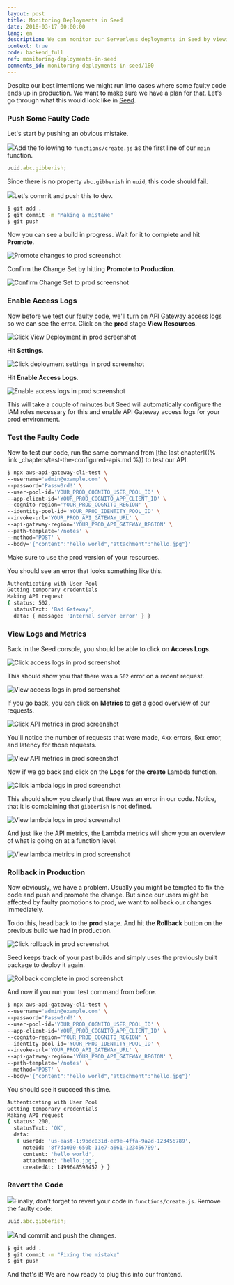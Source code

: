 ```yaml
---
layout: post
title: Monitoring Deployments in Seed
date: 2018-03-17 00:00:00
lang: en
description: We can monitor our Serverless deployments in Seed by viewing CloudWatch logs and metrics for our Lambda functions and our API Gateway endpoints. We can also enable access logs for API Gateway from the Seed console.
context: true
code: backend_full
ref: monitoring-deployments-in-seed
comments_id: monitoring-deployments-in-seed/180
---
```


Despite our best intentions we might run into cases where some faulty code ends up in production. We want to make sure we have a plan for that. Let's go through what this would look like in [Seed](https://seed.run).

### Push Some Faulty Code

Let's start by pushing an obvious mistake.

<img class="code-marker" src="/assets/s.png" />Add the following to `functions/create.js` as the first line of our `main` function.

``` js
uuid.abc.gibberish;
```

Since there is no property `abc.gibberish` in `uuid`, this code should fail.

<img class="code-marker" src="/assets/s.png" />Let's commit and push this to dev.

``` bash
$ git add .
$ git commit -m "Making a mistake"
$ git push
```

Now you can see a build in progress. Wait for it to complete and hit **Promote**.

![Promote changes to prod screenshot](/assets/part2/promote-changes-to-prod.png)

Confirm the Change Set by hitting **Promote to Production**.

![Confirm Change Set to prod screenshot](/assets/part2/confirm-changeset-to-prod.png)

### Enable Access Logs

Now before we test our faulty code, we'll turn on API Gateway access logs so we can see the error. Click on the **prod** stage **View Resources**.

![Click View Deployment in prod screenshot](/assets/part2/click-view-deployment-in-prod.png)

Hit **Settings**.

![Click deployment settings in prod screenshot](/assets/part2/click-deployment-settings-in-prod.png)

Hit **Enable Access Logs**.

![Enable access logs in prod screenshot](/assets/part2/enable-access-logs-in-prod.png)

This will take a couple of minutes but Seed will automatically configure the IAM roles necessary for this and enable API Gateway access logs for your prod environment.

### Test the Faulty Code

Now to test our code, run the same command from [the last chapter]({% link _chapters/test-the-configured-apis.md %}) to test our API.

``` bash
$ npx aws-api-gateway-cli-test \
--username='admin@example.com' \
--password='Passw0rd!' \
--user-pool-id='YOUR_PROD_COGNITO_USER_POOL_ID' \
--app-client-id='YOUR_PROD_COGNITO_APP_CLIENT_ID' \
--cognito-region='YOUR_PROD_COGNITO_REGION' \
--identity-pool-id='YOUR_PROD_IDENTITY_POOL_ID' \
--invoke-url='YOUR_PROD_API_GATEWAY_URL' \
--api-gateway-region='YOUR_PROD_API_GATEWAY_REGION' \
--path-template='/notes' \
--method='POST' \
--body='{"content":"hello world","attachment":"hello.jpg"}'
```

Make sure to use the prod version of your resources.

You should see an error that looks something like this.

``` bash
Authenticating with User Pool
Getting temporary credentials
Making API request
{ status: 502,
  statusText: 'Bad Gateway',
  data: { message: 'Internal server error' } }
```

### View Logs and Metrics

Back in the Seed console, you should be able to click on **Access Logs**.

![Click access logs in prod screenshot](/assets/part2/click-access-logs-in-prod.png)

This should show you that there was a `502` error on a recent request.

![View access logs in prod screenshot](/assets/part2/view-access-logs-in-prod.png)

If you go back, you can click on **Metrics** to get a good overview of our requests.

![Click API metrics in prod screenshot](/assets/part2/click-api-metrics-in-prod.png)

You'll notice the number of requests that were made, 4xx errors, 5xx error, and latency for those requests.

![View API metrics in prod screenshot](/assets/part2/view-api-metrics-in-prod.png)

Now if we go back and click on the **Logs** for the **create** Lambda function.

![Click lambda logs in prod screenshot](/assets/part2/click-lambda-logs-in-prod.png)

This should show you clearly that there was an error in our code. Notice, that it is complaining that `gibberish` is not defined.

![View lambda logs in prod screenshot](/assets/part2/view-lambda-logs-in-prod.png)

And just like the API metrics, the Lambda metrics will show you an overview of what is going on at a function level.

![View lambda metrics in prod screenshot](/assets/part2/view-lambda-metrics-in-prod.png)

### Rollback in Production

Now obviously, we have a problem. Usually you might be tempted to fix the code and push and promote the change. But since our users might be affected by faulty promotions to prod, we want to rollback our changes immediately.

To do this, head back to the **prod** stage. And hit the **Rollback** button on the previous build we had in production.

![Click rollback in prod screenshot](/assets/part2/click-rollback-in-prod.png)

Seed keeps track of your past builds and simply uses the previously built package to deploy it again.

![Rollback complete in prod screenshot](/assets/part2/rollback-complete-in-prod.png)

And now if you run your test command from before.

``` bash
$ npx aws-api-gateway-cli-test \
--username='admin@example.com' \
--password='Passw0rd!' \
--user-pool-id='YOUR_PROD_COGNITO_USER_POOL_ID' \
--app-client-id='YOUR_PROD_COGNITO_APP_CLIENT_ID' \
--cognito-region='YOUR_PROD_COGNITO_REGION' \
--identity-pool-id='YOUR_PROD_IDENTITY_POOL_ID' \
--invoke-url='YOUR_PROD_API_GATEWAY_URL' \
--api-gateway-region='YOUR_PROD_API_GATEWAY_REGION' \
--path-template='/notes' \
--method='POST' \
--body='{"content":"hello world","attachment":"hello.jpg"}'
```

You should see it succeed this time.

``` bash
Authenticating with User Pool
Getting temporary credentials
Making API request
{ status: 200,
  statusText: 'OK',
  data: 
   { userId: 'us-east-1:9bdc031d-ee9e-4ffa-9a2d-123456789',
     noteId: '8f7da030-650b-11e7-a661-123456789',
     content: 'hello world',
     attachment: 'hello.jpg',
     createdAt: 1499648598452 } }
```

### Revert the Code

<img class="code-marker" src="/assets/s.png" />Finally, don't forget to revert your code in `functions/create.js`. Remove the faulty code:

``` js
uuid.abc.gibberish;
```

<img class="code-marker" src="/assets/s.png" />And commit and push the changes.

``` bash
$ git add .
$ git commit -m "Fixing the mistake"
$ git push
```

And that's it! We are now ready to plug this into our frontend.

